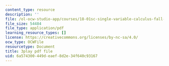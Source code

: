 ```yaml
---
content_type: resource
description: ''
file: /ol-ocw-studio-app/courses/18-01sc-single-variable-calculus-fall-2010/6a574300449deaef8d2e34f640c93167_HgEqXhsIq_g.pdf
file_size: 54484
file_type: application/pdf
learning_resource_types: []
license: https://creativecommons.org/licenses/by-nc-sa/4.0/
ocw_type: OCWFile
resourcetype: Document
title: 3play pdf file
uid: 6a574300-449d-eaef-8d2e-34f640c93167
---
```

